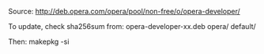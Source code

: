 Source: http://deb.opera.com/opera/pool/non-free/o/opera-developer/


To update, check sha256sum from:
  opera-developer-xx.deb
  opera/
  default/


Then:
  makepkg -si
